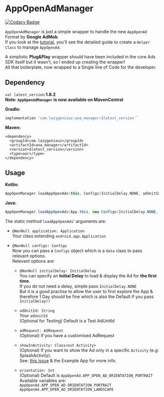 # AppOpenAdManager

[![Codacy Badge](https://api.codacy.com/project/badge/Grade/af51d9b73c4544cca0be5e0af1b2669c)](https://app.codacy.com/gh/ItzNotABug/AppOpenAdManager?utm_source=github.com&utm_medium=referral&utm_content=ItzNotABug/AppOpenAdManager&utm_campaign=Badge_Grade)

`AppOpenAdManager` is just a simple wrapper to handle the new `AppOpenAd` Format by **Google AdMob**.\
If you look at the [tutorial](https://developers.google.com/admob/android/app-open-ads), you'll see the detailed guide to create a `Helper Class` to manage `AppOpenAd`.

A simplistic **Plug&Play** wrapper should have been included in the core Ads SDK itself but it wasn't, so I ended up creating the wrapper!\
All that boilerplate, now wrapped to a Single line of Code for the developer.

## Dependency
`val latest_version`:**1.8.2**\
**Note: `AppOpenAdManager` is now available on MavenCentral**

**Gradle:**
```groovy
implementation 'com.lazygeniouz:aoa_manager:$latest_version'`
```

**Maven:**
```maven
<dependency>
  <groupId>com.lazygeniouz</groupId>
  <artifactId>aoa_manager</artifactId>
  <version>$latest_version</version>
  <type>aar</type>
</dependency>
```

## Usage
**Kotlin:**
```kotlin
AppOpenManager.loadAppOpenAds(this, Configs(InitialDelay.NONE, adUnitId, adRequest, showInActivity, orientation))
```

**Java:**
```java
AppOpenManager.loadAppOpenAds(App.this, new Configs(InitialDelay.NONE, adUnitId, adRequest, showInActivity, orientation));
```

The static method `loadAppOpenAds`' arguments are:
*   `@NonNull application: Application`\
     Your class extending `android.app.Application`

*   `@NonNull configs: Configs`\
     Now you can pass a `Configs` object which is a `data` class to pass relevant options.\
     Relevant options are:
     * `@NonNull initialDelay: InitialDelay`\
        You can specify an **Initial Delay** to load & display the Ad for **the first time**.\
        If you do not need a delay, simple pass `InitialDelay.NONE`\
        But it is a good practise to allow the user to first explore the App &\
        therefore 1 Day should be fine which is also the Default if you pass `InitialDelay()`

     * `adUnitId: String`\
        Your `adUnitId`\
        (Optional for Testing) Default is a Test AdUnitId

     * `adRequest: AdRequest`\
        (Optional) If you have a customised AdRequest

     * `showInActivity: Class<out Activity>`\
        (Optional) If you want to show the Ad only in a specific `Activity` (e.g: SplashActivity).\
        See: [this issue](https://github.com/ItzNotABug/AppOpenAdManager/issues/5) & the Example App for more info.

     * `orientation: Int`\
        (Optional) Default is `AppOpenAd.APP_OPEN_AD_ORIENTATION_PORTRAIT`\
        Available variables are:\
        `AppOpenAd.APP_OPEN_AD_ORIENTATION_PORTRAIT`\
        `AppOpenAd.APP_OPEN_AD_ORIENTATION_LANDSCAPE`
